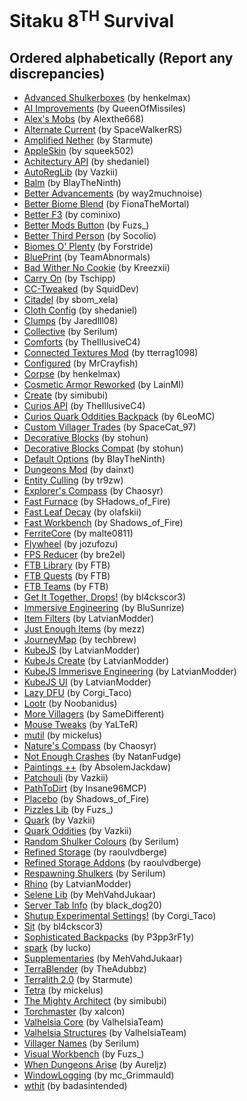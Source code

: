 # Sitaku 8<sup>TH</sup> Survival
## Ordered alphabetically (Report any discrepancies)
- [Advanced Shulkerboxes](https://www.curseforge.com/minecraft/mc-mods/advanced-shulkerboxes) (by henkelmax)
- [AI Improvements](https://www.curseforge.com/minecraft/mc-mods/ai-improvements) (by QueenOfMissiles)
- [Alex's Mobs](https://www.curseforge.com/minecraft/mc-mods/alexs-mobs) (by Alexthe668)
- [Alternate Current](https://www.curseforge.com/minecraft/mc-mods/alternate-current) (by SpaceWalkerRS)
- [Amplified Nether](https://www.curseforge.com/minecraft/mc-mods/amplified-nether) (by Starmute)
- [AppleSkin](https://www.curseforge.com/minecraft/mc-mods/appleskin) (by squeek502)
- [Achitectury API](https://www.curseforge.com/minecraft/mc-mods/architectury-forge) (by shedaniel)
- [AutoRegLib](https://www.curseforge.com/minecraft/mc-mods/autoreglib) (by Vazkii)
- [Balm](https://www.curseforge.com/minecraft/mc-mods/balm) (by BlayTheNinth)
- [Better Advancements](https://www.curseforge.com/minecraft/mc-mods/better-advancements) (by way2muchnoise)
- [Better Biome Blend](https://www.curseforge.com/minecraft/mc-mods/better-biome-blend) (by FionaTheMortal)
- [Better F3](https://www.curseforge.com/minecraft/mc-mods/betterf3) (by cominixo)
- [Better Mods Button](https://www.curseforge.com/minecraft/mc-mods/better-mods-button) (by Fuzs_)
- [Better Third Person](https://www.curseforge.com/minecraft/mc-mods/better-third-person) (by Socolio)
- [Biomes O' Plenty](https://www.curseforge.com/minecraft/mc-mods/biomes-o-plenty) (by Forstride)
- [BluePrint](https://www.curseforge.com/minecraft/mc-mods/blueprint) (by TeamAbnormals)
- [Bad Wither No Cookie](https://www.curseforge.com/minecraft/mc-mods/bad-wither-no-cookie-reloaded) (by Kreezxii)
- [Carry On](https://www.curseforge.com/minecraft/mc-mods/carry-on) (by Tschipp)
- [CC-Tweaked](https://www.curseforge.com/minecraft/mc-mods/cc-tweaked) (by SquidDev)
- [Citadel](https://www.curseforge.com/minecraft/mc-mods/citadel) (by sbom_xela)
- [Cloth Config](https://www.curseforge.com/minecraft/mc-mods/cloth-config-forge) (by shedaniel)
- [Clumps](https://www.curseforge.com/minecraft/mc-mods/clumps) (by Jaredlll08)
- [Collective](https://www.curseforge.com/minecraft/mc-mods/collective) (by Serilum)
- [Comforts](https://www.curseforge.com/minecraft/mc-mods/comforts) (by TheIllusiveC4)
- [Connected Textures Mod](https://www.curseforge.com/minecraft/mc-mods/ctm) (by tterrag1098)
- [Configured](https://www.curseforge.com/minecraft/mc-mods/configured) (by MrCrayfish)
- [Corpse](https://www.curseforge.com/minecraft/mc-mods/corpse) (by henkelmax)
- [Cosmetic Armor Reworked](https://www.curseforge.com/minecraft/mc-mods/cosmetic-armor-reworked) (by LainMI)
- [Create](https://www.curseforge.com/minecraft/mc-mods/create) (by simibubi)
- [Curios API](https://www.curseforge.com/minecraft/mc-mods/curios) (by TheIllusiveC4)
- [Curios Quark Oddities Backpack](https://www.curseforge.com/minecraft/mc-mods/curios-quark-oddities-backpack) (by 6LeoMC)
- [Custom Villager Trades](https://www.curseforge.com/minecraft/mc-mods/custom-villager-trades) (by SpaceCat_97)
- [Decorative Blocks](https://www.curseforge.com/minecraft/mc-mods/decorative-blocks) (by stohun)
- [Decorative Blocks Compat](https://www.curseforge.com/minecraft/mc-mods/decorative-blocks-compat) (by stohun)
- [Default Options](https://www.curseforge.com/minecraft/mc-mods/default-options) (by BlayTheNinth)
- [Dungeons Mod](https://www.curseforge.com/minecraft/mc-mods/dungeons-mod) (by dainxt)
- [Entity Culling](https://www.curseforge.com/minecraft/mc-mods/entityculling) (by tr9zw)
- [Explorer's Compass](https://www.curseforge.com/minecraft/mc-mods/explorers-compass) (by Chaosyr)
- [Fast Furnace](https://www.curseforge.com/minecraft/mc-mods/fastfurnace) (by SHadows_of_Fire)
- [Fast Leaf Decay](https://www.curseforge.com/minecraft/mc-mods/fast-leaf-decay) (by olafskii)
- [Fast Workbench](https://www.curseforge.com/minecraft/mc-mods/fastworkbench) (by Shadows_of_Fire)
- [FerriteCore](https://www.curseforge.com/minecraft/mc-mods/ferritecore) (by malte0811)
- [Flywheel](https://www.curseforge.com/minecraft/mc-mods/flywheel) (by jozufozu)
- [FPS Reducer](https://www.curseforge.com/minecraft/mc-mods/fps-reducer) (by bre2el)
- [FTB Library](https://www.curseforge.com/minecraft/mc-mods/ftb-library-forge) (by FTB)
- [FTB Quests](https://www.curseforge.com/minecraft/mc-mods/ftb-quests-forge) (by FTB)
- [FTB Teams](https://www.curseforge.com/minecraft/mc-mods/ftb-teams-forge) (by FTB)
- [Get It Together, Drops!](https://www.curseforge.com/minecraft/mc-mods/get-it-together-drops) (by bl4ckscor3)
- [Immersive Engineering](https://www.curseforge.com/minecraft/mc-mods/immersive-engineering) (by BluSunrize)
- [Item Filters](https://www.curseforge.com/minecraft/mc-mods/item-filters-forge) (by LatvianModder)
- [Just Enough Items](https://www.curseforge.com/minecraft/mc-mods/jei) (by mezz)
- [JourneyMap](https://www.curseforge.com/minecraft/mc-mods/journeymap) (by techbrew)
- [KubeJS](https://www.curseforge.com/minecraft/mc-mods/kubejs-forge) (by LatvianModder)
- [KubeJs Create](https://www.curseforge.com/minecraft/mc-mods/kubejs-create) (by LatvianModder)
- [KubeJS Immerisve Engineering](https://www.curseforge.com/minecraft/mc-mods/kubejs-immersive-engineering) (by LatvianModder)
- [KubeJS UI](https://www.curseforge.com/minecraft/mc-mods/kubejs-ui-forge) (by LatvianModder)
- [Lazy DFU](https://www.curseforge.com/minecraft/mc-mods/lazy-dfu-forge) (by Corgi_Taco)
- [Lootr](https://www.curseforge.com/minecraft/mc-mods/lootr) (by Noobanidus)
- [More Villagers](https://www.curseforge.com/minecraft/mc-mods/more-villagers) (by SameDifferent)
- [Mouse Tweaks](https://www.curseforge.com/minecraft/mc-mods/mouse-tweaks) (by YaLTeR)
- [mutil](https://www.curseforge.com/minecraft/mc-mods/mutil) (by mickelus)
- [Nature's Compass](https://www.curseforge.com/minecraft/mc-mods/natures-compass) (by Chaosyr)
- [Not Enough Crashes](https://www.curseforge.com/minecraft/mc-mods/not-enough-crashes-forge) (by NatanFudge)
- [Paintings ++](https://www.curseforge.com/minecraft/mc-mods/paintings) (by AbsolemJackdaw)
- [Patchouli](https://www.curseforge.com/minecraft/mc-mods/patchouli) (by Vazkii)
- [PathToDirt](https://www.curseforge.com/minecraft/mc-mods/path-to-dirt) (by Insane96MCP)
- [Placebo](https://www.curseforge.com/minecraft/mc-mods/placebo) (by Shadows_of_Fire)
- [Pizzles Lib](https://www.curseforge.com/minecraft/mc-mods/puzzles-lib) (by Fuzs_)
- [Quark](https://www.curseforge.com/minecraft/mc-mods/quark) (by Vazkii)
- [Quark Oddities](https://www.curseforge.com/minecraft/mc-mods/quark-oddities) (by Vazkii)
- [Random Shulker Colours](https://www.curseforge.com/minecraft/mc-mods/random-shulker-colours) (by Serilum)
- [Refined Storage](https://www.curseforge.com/minecraft/mc-mods/refined-storage) (by raoulvdberge)
- [Refined Storage Addons](https://www.curseforge.com/minecraft/mc-mods/refined-storage-addons) (by raoulvdberge)
- [Respawning Shulkers](https://www.curseforge.com/minecraft/mc-mods/respawning-shulkers) (by Serilum)
- [Rhino](https://www.curseforge.com/minecraft/mc-mods/rhino) (by LatvianModder)
- [Selene Lib](https://www.curseforge.com/minecraft/mc-mods/selene) (by MehVahdJukaar)
- [Server Tab Info](https://www.curseforge.com/minecraft/mc-mods/server-tab-info) (by black_dog20)
- [Shutup Experimental Settings!](https://www.curseforge.com/minecraft/mc-mods/shutup-experimental-settings) (by Corgi_Taco)
- [Sit](https://www.curseforge.com/minecraft/mc-mods/sit) (by bl4ckscor3)
- [Sophisticated Backpacks](https://www.curseforge.com/minecraft/mc-mods/sophisticated-backpacks) (by P3pp3rF1y)
- [spark](https://www.curseforge.com/minecraft/mc-mods/spark) (by lucko)
- [Supplementaries](https://www.curseforge.com/minecraft/mc-mods/supplementaries) (by MehVahdJukaar)
- [TerraBlender](https://www.curseforge.com/minecraft/mc-mods/terrablender) (by TheAdubbz)
- [Terralith 2.0](https://www.curseforge.com/minecraft/mc-mods/terralith) (by Starmute)
- [Tetra](https://www.curseforge.com/minecraft/mc-mods/tetra) (by mickelus)
- [The Mighty Architect](https://www.curseforge.com/minecraft/mc-mods/the-mighty-architect) (by simibubi)
- [Torchmaster](https://www.curseforge.com/minecraft/mc-mods/torchmaster) (by xalcon)
- [Valhelsia Core](https://www.curseforge.com/minecraft/mc-mods/valhelsia-core) (by ValhelsiaTeam)
- [Valhelsia Structures](https://www.curseforge.com/minecraft/mc-mods/valhelsia-structures) (by ValhelsiaTeam)
- [Villager Names](https://www.curseforge.com/minecraft/mc-mods/villager-names) (by Serilum)
- [Visual Workbench](https://www.curseforge.com/minecraft/mc-mods/visual-workbench) (by Fuzs_)
- [When Dungeons Arise](https://www.curseforge.com/minecraft/mc-mods/when-dungeons-arise) (by Aureljz)
- [WindowLogging](https://www.curseforge.com/minecraft/mc-mods/windowlogging) (by mc_Grimmauld)
- [wthit](https://www.curseforge.com/minecraft/mc-mods/wthit-forge) (by badasintended)
